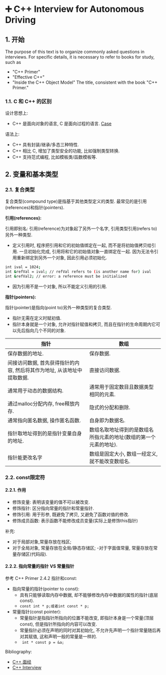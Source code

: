 # ➕ C++ Interview for Autonomous Driving
  
## 1. 开始
The purpose of this text is to organize commonly asked questions in interviews. For specific details, it is necessary to refer to books for study, such as 
- "C++ Primer"
- "Effective C++"
- "Inside the C++ Object Model"
The title, consistent with the book "C++ Primer."

### 1.1. C 和 C++ 的区别
  
设计思想上:
- C++ 是面向对象的语言, C 是面向过程的语言. [Case](https://www.zhihu.com/question/24425316)

语法上:
- C++ 具有封装/继承/多态三种特性.
- C++ 相比 C, 增加了类型安全的功能, 比如强制类型转换.
- C++ 支持范式编程, 比如模板类/函数模板等.

## 2. 变量和基本类型
### 2.1. 复合类型
复合类型(compound type)是指基于其他类型定义的类型. 最常见的是引用(references)和指针(pointers).

**引用(references):**

引用即别名: 引用(reference)为对象起了另外一个名字, 引用类型引用(refers to)另外一种类型.
- 定义引用时, 程序把引用和它的初始值绑定在一起, 而不是将初始值拷贝给引用. 一旦初始化完成, 引用将和它的初始值对象一直绑定在一起. 因为无法令引用重新绑定到另外一个对象, 因此引用必须初始化.
```bash
int ival = 1024;
int &refVal = ival; // refVal refers to (is another name for) ival
int &refVal2; // error: a reference must be initialized
```
- 因为引用不是一个对象, 所以不能定义引用的引用.

**指针(pointers):**

指针(pointer)是指向(point to)另外一种类型的复合类型.
- 指针无需在定义时赋初值.
- 指针本身就是一个对象, 允许对指针赋值和拷贝, 而且在指针的生命周期内它可以先后指向几个不同的对象.

| 指针  | 数组 |
|-------|----|
|保存数据的地址. |保存数据.|
|间接访问数据, 首先获得指针的内容, 然后将其作为地址, 从该地址中提取数据. |直接访问数据.|
|通常用于动态的数据结构. |通常用于固定数目且数据类型相同的元素. |
|通过malloc分配内存, free释放内存. |隐式的分配和删除. |
|通常指向匿名数据, 操作匿名函数. |自身即为数据名. |
|指针取地址得到的是指针变量自身的地址. |数组名取地址得到的是数组名所指元素的地址(数组的第一个元素的地址). |
|指针能更改名字 |数组是固定大小, 数组一经定义, 就不能改变数组名. |

### 2.2. const限定符
#### 2.2.1. 作用
- 修饰变量: 表明该变量的值不可以被改变.
- 修饰指针: 区分指向常量的指针和常量指针.
- 修饰引用: 用于形参, 既避免了拷贝, 又避免了函数对值的修改.
- 修饰成员函数: 表示函数不能修改成员变量(实际上是修饰this指针)

补充:

- 对于局部对象,常量存放在栈区;
- 对于全局对象, 常量存放在全局/静态存储区;
-对于字面值常量, 常量存放在常量存储区(代码段).

#### 2.2.2. 指向常量的指针 VS 常量指针
参考 C++ Primer 2.4.2 指针和const:

- 指向常量的指针(pointer to const):
  - 具有只能够读取内存中数据, 却不能够修改内存中数据的属性的指针(底层 const).
  - ``` const int * p;或者int const * p; ```
- 常量指针(const pointer):
  - 常量指针是指指针所指向的位置不能改变, 即指针本身是一个常量(顶层 const), 但是指针所指向的内容可以改变.
  - 常量指针必须在声明的同时对其初始化, 不允许先声明一个指针常量随后再对其赋值, 这和声明一般的常量是一样的.
  - ``` int * const p = &a;```


Bibliography: 
- [C++ 面经](https://zhuanlan.zhihu.com/p/675399586)
- [C++ Interview](https://github.com/huihut/interview)

  

